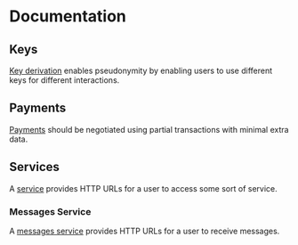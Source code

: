 # Documentation

## Keys

[Key derivation](key_derivation.md) enables pseudonymity by enabling users to use different keys for different interactions.

## Payments

[Payments](payments.md) should be negotiated using partial transactions with minimal extra data.

## Services

A [service](services.md) provides HTTP URLs for a user to access some sort of service.

### Messages Service

A [messages service](messages_service.md) provides HTTP URLs for a user to receive messages.
